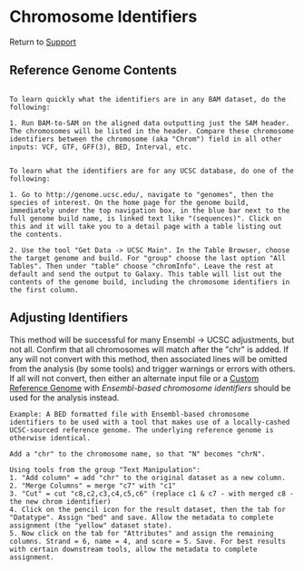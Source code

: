 # Chromosome Identifiers

Return to [Support](/src/Support/index.md)

## Reference Genome Contents

```

To learn quickly what the identifiers are in any BAM dataset, do the following:

1. Run BAM-to-SAM on the aligned data outputting just the SAM header. The chromosomes will be listed in the header. Compare these chromosome identifiers between the chromosome (aka "Chrom") field in all other inputs: VCF, GTF, GFF(3), BED, Interval, etc.

```


```

To learn what the identifiers are for any UCSC database, do one of the following:

1. Go to http://genome.ucsc.edu/, navigate to "genomes", then the species of interest. On the home page for the genome build, immediately under the top navigation box, in the blue bar next to the full genome build name, is linked text like "(sequences)". Click on this and it will take you to a detail page with a table listing out the contents.

2. Use the tool "Get Data -> UCSC Main". In the Table Browser, choose the target genome and build. For "group" choose the last option "All Tables". Then under "table" choose "chromInfo". Leave the rest at default and send the output to Galaxy. This table will list out the contents of the genome build, including the chromosome identifiers in the first column.

```


## Adjusting Identifiers

This method will be successful for many Ensembl -> UCSC adjustments, but not all. Confirm that all chromosomes will match after the "chr" is added. If any will not convert with this method, then associated lines will be omitted from the analysis (by some tools) and trigger warnings or errors with others. If all will not convert, then either an alternate input file or a [Custom Reference Genome](/src/Support/index.md#custom_reference_genome) with *Ensembl-based chromosome identifiers* should be used for the analysis instead.

```
Example: A BED formatted file with Ensembl-based chromosome identifiers to be used with a tool that makes use of a locally-cashed UCSC-sourced reference genome. The underlying reference genome is otherwise identical.

Add a "chr" to the chromosome name, so that "N" becomes "chrN".

Using tools from the group "Text Manipulation":
1. "Add column" = add "chr" to the original dataset as a new column.
2. "Merge Columns" = merge "c7" with "c1"
3. "Cut" = cut "c8,c2,c3,c4,c5,c6" (replace c1 & c7 - with merged c8 - the new chrom identifier)
4. Click on the pencil icon for the result dataset, then the tab for "Datatype". Assign "bed" and save. Allow the metadata to complete assignment (the "yellow" dataset state).
5. Now click on the tab for "Attributes" and assign the remaining columns. Strand = 6, name = 4, and score = 5. Save. For best results with certain downstream tools, allow the metadata to complete assignment.

```

